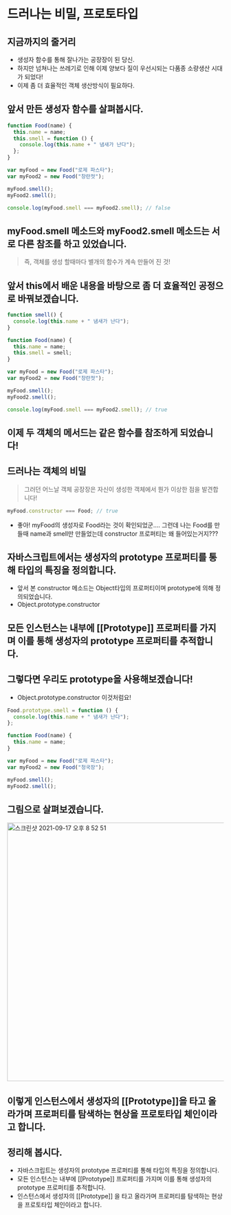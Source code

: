 # 드러나는 비밀, 프로토타입

## 지금까지의 줄거리

- 생성자 함수를 통해 잘나가는 공장장이 된 당신.
- 하지만 넘쳐나는 쓰레기로 인해 이제 양보다 질이 우선시되는 다품종 소량생산 시대가 되었다!
- 이제 좀 더 효율적인 객체 생산방식이 필요하다.

## 앞서 만든 생성자 함수를 살펴봅시다.

```javascript
function Food(name) {
  this.name = name;
  this.smell = function () {
    console.log(this.name + " 냄새가 난다");
  };
}

var myFood = new Food("로제 파스타");
var myFood2 = new Food("창란젓");

myFood.smell();
myFood2.smell();

console.log(myFood.smell === myFood2.smell); // false
```

## myFood.smell 메소드와 myFood2.smell 메소드는 서로 다른 참조를 하고 있었습니다.

> 즉, 객체를 생성 할때마다 별개의 함수가 계속 만들어 진 것!

## 앞서 this에서 배운 내용을 바탕으로 좀 더 효율적인 공정으로 바꿔보겠습니다.

```javascript
function smell() {
  console.log(this.name + " 냄새가 난다");
}

function Food(name) {
  this.name = name;
  this.smell = smell;
}

var myFood = new Food("로제 파스타");
var myFood2 = new Food("창란젓");

myFood.smell();
myFood2.smell();

console.log(myFood.smell === myFood2.smell); // true
```

## 이제 두 객체의 메서드는 같은 함수를 참조하게 되었습니다!

## 드러나는 객체의 비밀

> 그러던 어느날 객체 공장장은 자신이 생성한 객체에서 뭔가 이상한 점을 발견합니다!

```javascript
myFood.constructor === Food; // true
```

- 좋아! myFood의 생성자로 Food라는 것이 확인되었군.... 그런데 나는 Food를 만들때 name과 smell만 만들었는데 constructor 프로퍼티는 왜 들어있는거지???

## 자바스크립트에서는 생성자의 prototype 프로퍼티를 통해 타입의 특징을 정의합니다.

- 앞서 본 constructor 메소드는 Object타입의 프로퍼티이며 prototype에 의해 정의되었습니다.
- Object.prototype.constructor

## 모든 인스턴스는 내부에 [[Prototype]] 프로퍼티를 가지며 이를 통해 생성자의 prototype 프로퍼티를 추적합니다.

## 그렇다면 우리도 prototype을 사용해보겠습니다!

- Object.prototype.constructor 이것처럼요!

```javascript
Food.prototype.smell = function () {
  console.log(this.name + " 냄새가 난다");
};

function Food(name) {
  this.name = name;
}

var myFood = new Food("로제 파스타");
var myFood2 = new Food("청국장");

myFood.smell();
myFood2.smell();
```

## 그림으로 살펴보겠습니다.

<img width="600" alt="스크린샷 2021-09-17 오후 8 52 51" src="https://user-images.githubusercontent.com/81012135/133778376-fb33efc7-485a-4da9-a941-4fd2a79fcd13.png">

## 이렇게 인스턴스에서 생성자의 [[Prototype]]을 타고 올라가며 프로퍼티를 탐색하는 현상을 프로토타입 체인이라고 합니다.

## 정리해 봅시다.

- 자바스크립트는 생성자의 prototype 프로퍼티를 통해 타입의 특징을 정의합니다.
- 모든 인스턴스는 내부에 [[Prototype]] 프로퍼티를 가지며 이를 통해 생성자의 prototype 프로퍼티를 추적합니다.
- 인스턴스에서 생성자의 [[Prototype]] 을 타고 올라가며 프로퍼티를 탐색하는 현상을 프로토타입 체인이라고 합니다.
